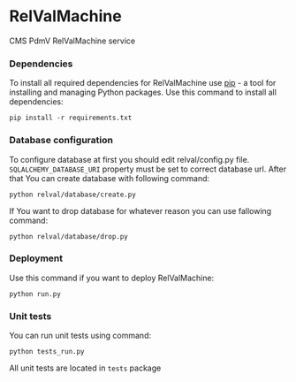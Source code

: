 # RelValMachine

CMS PdmV RelValMachine service

### Dependencies

To install all required dependencies for RelValMachine use [pip](https://pypi.python.org/pypi/pip) - a tool for installing and managing Python packages. Use this command to install all dependencies:

    pip install -r requirements.txt


### Database configuration

To configure database at first you should edit relval/config.py file.
`SQLALCHEMY_DATABASE_URI` property must be set to correct database url.
After that You can create database with following command:

    python relval/database/create.py

If You want to drop database for whatever reason you can use fallowing command:

    python relval/database/drop.py

### Deployment

Use this command if you want to deploy RelValMachine:

    python run.py

### Unit tests

You can run unit tests using command:

    python tests_run.py

All unit tests are located in `tests` package
